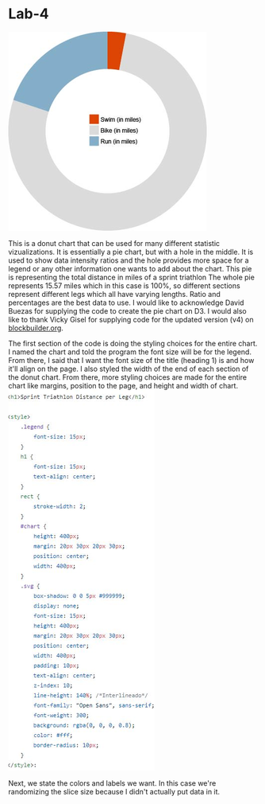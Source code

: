 # Lab-4

![Alt text](/img/image.jpg)

This is a donut chart that can be used for many different statistic vizualizations. It is essentially a pie chart, but with a hole in the middle. It is used to show data intensity ratios and the hole provides more space for a legend or any other information one wants to add about the chart. This pie is representing the total distance in miles of a sprint triathlon The whole pie represents 15.57 miles which in this case is 100%, so different sections represent different legs which all have varying lengths. Ratio and percentages are the best data to use. I would like to acknowledge David Buezas for supplying the code to create the pie chart on D3. I would also like to thank Vicky Gisel for supplying code for the updated version (v4) on [blockbuilder.org](https://bl.ocks.org/vickygisel/c3f4eb2b16b86dd0f641263383f05a13). 

The first section of the code is doing the styling choices for the entire chart. I named the chart and told the program the font size will be for the legend. From there, I said that I want the font size of the title (heading 1) is and how it'll align on the page. I also styled the width of the end of each section of the donut chart. From there, more styling choices are made for the entire chart like margins, position to the page, and height and width of chart.   
![Alt text](/img/1.jpg)

Next, we state the colors and labels we want. In this case we're randomizing the slice size because I didn't actually put data in it.

